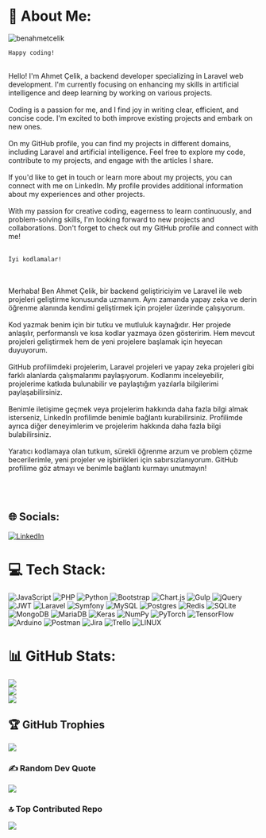 # 💫 About Me:

<p align="left"> <img src="https://komarev.com/ghpvc/?username=benahmetcelik&label=Profile%20views&color=0e75b6&style=flat" alt="benahmetcelik" /> </p>



```
Happy coding!
```
<br>Hello! I'm Ahmet Çelik, a backend developer specializing in Laravel web development. I'm currently focusing on enhancing my skills in artificial intelligence and deep learning by working on various projects.<br><br>Coding is a passion for me, and I find joy in writing clear, efficient, and concise code. I'm excited to both improve existing projects and embark on new ones.<br><br>On my GitHub profile, you can find my projects in different domains, including Laravel and artificial intelligence. Feel free to explore my code, contribute to my projects, and engage with the articles I share.<br><br>If you'd like to get in touch or learn more about my projects, you can connect with me on LinkedIn. My profile provides additional information about my experiences and other projects.<br><br>With my passion for creative coding, eagerness to learn continuously, and problem-solving skills, I'm looking forward to new projects and collaborations. Don't forget to check out my GitHub profile and connect with me!<br><br>

```
İyi kodlamalar!
```
<br><br>Merhaba! Ben Ahmet Çelik, bir backend geliştiriciyim ve Laravel ile web projeleri geliştirme konusunda uzmanım. Aynı zamanda yapay zeka ve derin öğrenme alanında kendimi geliştirmek için projeler üzerinde çalışıyorum.<br><br>Kod yazmak benim için bir tutku ve mutluluk kaynağıdır. Her projede anlaşılır, performanslı ve kısa kodlar yazmaya özen gösteririm. Hem mevcut projeleri geliştirmek hem de yeni projelere başlamak için heyecan duyuyorum.<br><br>GitHub profilimdeki projelerim, Laravel projeleri ve yapay zeka projeleri gibi farklı alanlarda çalışmalarımı paylaşıyorum. Kodlarımı inceleyebilir, projelerime katkıda bulunabilir ve paylaştığım yazılarla bilgilerimi paylaşabilirsiniz.<br><br>Benimle iletişime geçmek veya projelerim hakkında daha fazla bilgi almak isterseniz, LinkedIn profilimde benimle bağlantı kurabilirsiniz. Profilimde ayrıca diğer deneyimlerim ve projelerim hakkında daha fazla bilgi bulabilirsiniz.<br><br>Yaratıcı kodlamaya olan tutkum, sürekli öğrenme arzum ve problem çözme becerilerimle, yeni projeler ve işbirlikleri için sabırsızlanıyorum. GitHub profilime göz atmayı ve benimle bağlantı kurmayı unutmayın!<br><br>

<br>


## 🌐 Socials:
[![LinkedIn](https://img.shields.io/badge/LinkedIn-%230077B5.svg?logo=linkedin&logoColor=white)](https://linkedin.com/in/benahmetcelik) 

# 💻 Tech Stack:
![JavaScript](https://img.shields.io/badge/javascript-%23323330.svg?style=for-the-badge&logo=javascript&logoColor=%23F7DF1E) ![PHP](https://img.shields.io/badge/php-%23777BB4.svg?style=for-the-badge&logo=php&logoColor=white) ![Python](https://img.shields.io/badge/python-3670A0?style=for-the-badge&logo=python&logoColor=ffdd54) ![Bootstrap](https://img.shields.io/badge/bootstrap-%23563D7C.svg?style=for-the-badge&logo=bootstrap&logoColor=white) ![Chart.js](https://img.shields.io/badge/chart.js-F5788D.svg?style=for-the-badge&logo=chart.js&logoColor=white) ![Gulp](https://img.shields.io/badge/GULP-%23CF4647.svg?style=for-the-badge&logo=gulp&logoColor=white) ![jQuery](https://img.shields.io/badge/jquery-%230769AD.svg?style=for-the-badge&logo=jquery&logoColor=white) ![JWT](https://img.shields.io/badge/JWT-black?style=for-the-badge&logo=JSON%20web%20tokens) ![Laravel](https://img.shields.io/badge/laravel-%23FF2D20.svg?style=for-the-badge&logo=laravel&logoColor=white) ![Symfony](https://img.shields.io/badge/symfony-%23000000.svg?style=for-the-badge&logo=symfony&logoColor=white) ![MySQL](https://img.shields.io/badge/mysql-%2300f.svg?style=for-the-badge&logo=mysql&logoColor=white) ![Postgres](https://img.shields.io/badge/postgres-%23316192.svg?style=for-the-badge&logo=postgresql&logoColor=white) ![Redis](https://img.shields.io/badge/redis-%23DD0031.svg?style=for-the-badge&logo=redis&logoColor=white) ![SQLite](https://img.shields.io/badge/sqlite-%2307405e.svg?style=for-the-badge&logo=sqlite&logoColor=white) ![MongoDB](https://img.shields.io/badge/MongoDB-%234ea94b.svg?style=for-the-badge&logo=mongodb&logoColor=white) ![MariaDB](https://img.shields.io/badge/MariaDB-003545?style=for-the-badge&logo=mariadb&logoColor=white) ![Keras](https://img.shields.io/badge/Keras-%23D00000.svg?style=for-the-badge&logo=Keras&logoColor=white) ![NumPy](https://img.shields.io/badge/numpy-%23013243.svg?style=for-the-badge&logo=numpy&logoColor=white) ![PyTorch](https://img.shields.io/badge/PyTorch-%23EE4C2C.svg?style=for-the-badge&logo=PyTorch&logoColor=white) ![TensorFlow](https://img.shields.io/badge/TensorFlow-%23FF6F00.svg?style=for-the-badge&logo=TensorFlow&logoColor=white) ![Arduino](https://img.shields.io/badge/-Arduino-00979D?style=for-the-badge&logo=Arduino&logoColor=white) ![Postman](https://img.shields.io/badge/Postman-FF6C37?style=for-the-badge&logo=postman&logoColor=white) ![Jira](https://img.shields.io/badge/jira-%230A0FFF.svg?style=for-the-badge&logo=jira&logoColor=white) ![Trello](https://img.shields.io/badge/Trello-%23026AA7.svg?style=for-the-badge&logo=Trello&logoColor=white) ![LINUX](https://img.shields.io/badge/Linux-FCC624?style=for-the-badge&logo=linux&logoColor=black)
# 📊 GitHub Stats:
![](https://github-readme-stats.vercel.app/api?username=benahmetcelik&theme=shades-of-purple&hide_border=false&include_all_commits=true&count_private=true)<br/>
![](https://github-readme-streak-stats.herokuapp.com/?user=benahmetcelik&theme=shades-of-purple&hide_border=false)<br/>
![](https://github-readme-stats.vercel.app/api/top-langs/?username=benahmetcelik&theme=shades-of-purple&hide_border=false&include_all_commits=true&count_private=true&layout=compact)

## 🏆 GitHub Trophies
![](https://github-profile-trophy.vercel.app/?username=benahmetcelik&theme=discord&no-frame=false&no-bg=false&margin-w=4)

### ✍️ Random Dev Quote
![](https://quotes-github-readme.vercel.app/api?type=horizontal&theme=radical)

### 🔝 Top Contributed Repo
![](https://github-contributor-stats.vercel.app/api?username=benahmetcelik&limit=5&theme=dark&combine_all_yearly_contributions=true)


